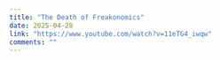 ```yaml
---
title: "The Death of Freakonomics"
date: 2025-04-28
link: "https://www.youtube.com/watch?v=11eTG4_iwqw"
comments: ""
---
```


